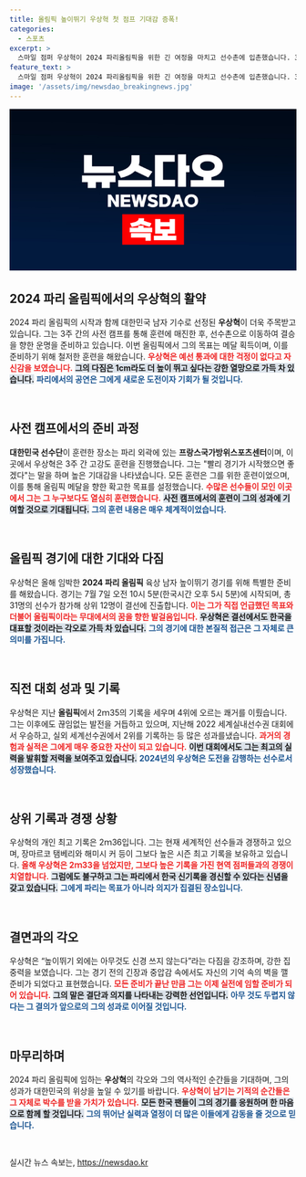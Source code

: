 ```yaml
---
title: 올림픽 높이뛰기 우상혁 첫 점프 기대감 증폭!
categories:
  - 스포츠
excerpt: >
  스마일 점퍼 우상혁이 2024 파리올림픽을 위한 긴 여정을 마치고 선수촌에 입촌했습니다. 3주간의 사전 훈련을 통해 메달을 향한 각오를 다진 그는, 세계 기록에 도전하며 금메달의 꿈을 키우고 있습니다.
feature_text: >
  스마일 점퍼 우상혁이 2024 파리올림픽을 위한 긴 여정을 마치고 선수촌에 입촌했습니다. 3주간의 사전 훈련을 통해 메달을 향한 각오를 다진 그는, 세계 기록에 도전하며 금메달의 꿈을 키우고 있습니다.
image: '/assets/img/newsdao_breakingnews.jpg'
---
```


<p><img src="/assets/img/newsdao_breakingnews.jpg" alt="firstkoreanews 속보" /></p>

<h2 data-ke-size="size26">2024 파리 올림픽에서의 우상혁의 활약</h2>

<p data-ke-size="size16">2024 파리 올림픽의 시작과 함께 대한민국 남자 기수로 선정된 <b>우상혁</b>이 더욱 주목받고 있습니다. 그는 3주 간의 사전 캠프를 통해 훈련에 매진한 후, 선수촌으로 이동하여 결승을 향한 운명을 준비하고 있습니다. 이번 올림픽에서 그의 목표는 메달 획득이며, 이를 준비하기 위해 철저한 훈련을 해왔습니다. <b><span style="color: #ee2323;">우상혁은 예선 통과에 대한 걱정이 없다고 자신감을 보였습니다.</span></b> <b><span style="background-color: #21538527;">그의 다짐은 1cm라도 더 높이 뛰고 싶다는 강한 열망으로 가득 차 있습니다.</span></b> <b><span style="color: #1a5490;">파리에서의 공연은 그에게 새로운 도전이자 기회가 될 것입니다.</span></b></p>

<p data-ke-size="size16">&nbsp;</p>

<h2 data-ke-size="size26">사전 캠프에서의 준비 과정</h2>

<p data-ke-size="size16"><b>대한민국 선수단</b>이 훈련한 장소는 파리 외곽에 있는 <b>프랑스국가방위스포츠센터</b>이며, 이곳에서 우상혁은 3주 간 고강도 훈련을 진행했습니다. 그는 "빨리 경기가 시작했으면 좋겠다"는 말을 하며 높은 기대감을 나타냈습니다. 모든 훈련은 그를 위한 훈련이었으며, 이를 통해 올림픽 메달을 향한 확고한 목표를 설정했습니다. <b><span style="color: #ee2323;">수많은 선수들이 모인 이곳에서 그는 그 누구보다도 열심히 훈련했습니다.</span></b> <b><span style="background-color: #21538527;">사전 캠프에서의 훈련이 그의 성과에 기여할 것으로 기대됩니다.</span></b> <b><span style="color: #1a5490;">그의 훈련 내용은 매우 체계적이었습니다.</span></b></p> 

<p data-ke-size="size16">&nbsp;</p>

<h2 data-ke-size="size26">올림픽 경기에 대한 기대와 다짐</h2>

<p data-ke-size="size16">우상혁은 올해 임박한 <b>2024 파리 올림픽</b> 육상 남자 높이뛰기 경기를 위해 특별한 준비를 해왔습니다. 경기는 7월 7일 오전 10시 5분(한국시간 오후 5시 5분)에 시작되며, 총 31명의 선수가 참가해 상위 12명이 결선에 진출합니다. <b><span style="color: #ee2323;">이는 그가 직접 언급했던 목표와 더불어 올림픽이라는 무대에서의 꿈을 향한 발걸음입니다.</span></b> <b><span style="background-color: #21538527;">우상혁은 결선에서도 한국을 대표할 것이라는 각오로 가득 차 있습니다.</span></b> <b><span style="color: #1a5490;">그의 경기에 대한 본질적 접근은 그 자체로 큰 의미를 가집니다.</span></b></p>

<p data-ke-size="size16">&nbsp;</p>

<h2 data-ke-size="size26">직전 대회 성과 및 기록</h2>

<p data-ke-size="size16">우상혁은 지난 <b>올림픽</b>에서 2ｍ35의 기록을 세우며 4위에 오르는 쾌거를 이뤘습니다. 그는 이후에도 끊임없는 발전을 거듭하고 있으며, 지난해 2022 세계실내선수권 대회에서 우승하고, 실외 세계선수권에서 2위를 기록하는 등 많은 성과를냈습니다. <b><span style="color: #ee2323;">과거의 경험과 실적은 그에게 매우 중요한 자산이 되고 있습니다.</span></b> <b><span style="background-color: #21538527;">이번 대회에서도 그는 최고의 실력을 발휘할 저력을 보여주고 있습니다.</span></b> <b><span style="color: #1a5490;">2024년의 우상혁은 도전을 감행하는 선수로서 성장했습니다.</span></b></p>

<p data-ke-size="size16">&nbsp;</p>

<h2 data-ke-size="size26">상위 기록과 경쟁 상황</h2>

<p data-ke-size="size16">우상혁의 개인 최고 기록은 2ｍ36입니다. 그는 현재 세계적인 선수들과 경쟁하고 있으며, 장마르코 탬베리와 해미시 커 등이 그보다 높은 시즌 최고 기록을 보유하고 있습니다. <b><span style="color: #ee2323;">올해 우상혁은 2ｍ33을 넘었지만, 그보다 높은 기록을 가진 현역 점퍼들과의 경쟁이 치열합니다.</span></b> <b><span style="background-color: #21538527;">그럼에도 불구하고 그는 파리에서 한국 신기록을 경신할 수 있다는 신념을 갖고 있습니다.</span></b> <b><span style="color: #1a5490;">그에게 파리는 목표가 아니라 의지가 집결된 장소입니다.</span></b></p>

<p data-ke-size="size16">&nbsp;</p>

<h2 data-ke-size="size26">결면과의 각오</h2>

<p data-ke-size="size16">우상혁은 “높이뛰기 외에는 아무것도 신경 쓰지 않는다”라는 다짐을 강조하며, 강한 집중력을 보였습니다. 그는 경기 전의 긴장과 중압감 속에서도 자신의 기억 속의 벽을 깰 준비가 되었다고 표현했습니다. <b><span style="color: #ee2323;">모든 준비가 끝난 만큼 그는 이제 실전에 임할 준비가 되어 있습니다.</span></b> <b><span style="background-color: #21538527;">그의 말은 결단과 의지를 나타내는 강력한 선언입니다.</span></b> <b><span style="color: #1a5490;">아무 것도 두렵지 않다는 그 결의가 앞으로의 그의 성과로 이어질 것입니다.</span></b></p>

<p data-ke-size="size16">&nbsp;</p>

<h2 data-ke-size="size26">마무리하며</h2>

<p data-ke-size="size16">2024 파리 올림픽에 임하는 <b>우상혁</b>의 각오와 그의 역사적인 순간들을 기대하며, 그의 성과가 대한민국의 위상을 높일 수 있기를 바랍니다. <b><span style="color: #ee2323;">우상혁이 남기는 기적의 순간들은 그 자체로 박수를 받을 가치가 있습니다.</span></b> <b><span style="background-color: #21538527;">모든 한국 팬들이 그의 경기를 응원하며 한 마음으로 함께 할 것입니다.</span></b> <b><span style="color: #1a5490;">그의 뛰어난 실력과 열정이 더 많은 이들에게 감동을 줄 것으로 믿습니다.</span></b></p>

<p data-ke-size="size16">&nbsp;</p>
실시간 뉴스 속보는, <a href="https://newsdao.kr" rel="dofollow">https://newsdao.kr</a>


